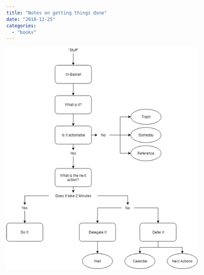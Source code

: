 ```yaml
---
title: "Notes on getting things done"
date: "2018-12-25"
categories: 
  - "books"
---
```


![](images/Getting-things-done.png)
